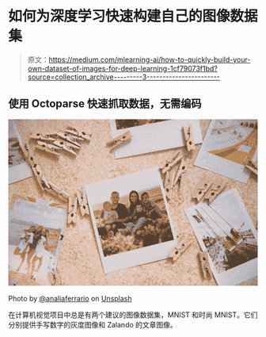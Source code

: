 # 如何为深度学习快速构建自己的图像数据集

> 原文：<https://medium.com/mlearning-ai/how-to-quickly-build-your-own-dataset-of-images-for-deep-learning-1cf79073f1bd?source=collection_archive---------3----------------------->

## 使用 Octoparse 快速抓取数据，无需编码

![](img/77d7b55498724856273b39c3bce5ab40.png)

Photo by [@analiaferrario](https://unsplash.com/@analiaferrario) on [Unsplash](https://unsplash.com/photos/4BprkdWqsro)

在计算机视觉项目中总是有两个建议的图像数据集，MNIST 和时尚 MNIST。它们分别提供手写数字的灰度图像和 Zalando 的文章图像。